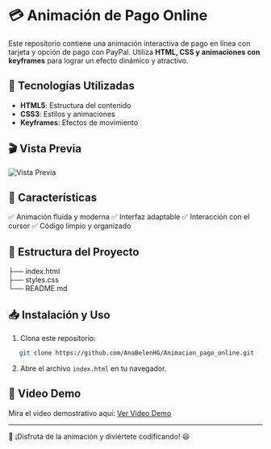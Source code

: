 # 💳 Animación de Pago Online

Este repositorio contiene una animación interactiva de pago en línea con tarjeta y opción de pago con PayPal. Utiliza **HTML, CSS y animaciones con keyframes** para lograr un efecto dinámico y atractivo.

## 🚀 Tecnologías Utilizadas
- **HTML5**: Estructura del contenido
- **CSS3**: Estilos y animaciones
- **Keyframes**: Efectos de movimiento

## 🎬 Vista Previa
![Vista Previa](https://i.imgur.com/ydwmFQf.jpeg)

## 📌 Características
✅ Animación fluida y moderna 
✅ Interfaz adaptable 
✅ Interacción con el cursor 
✅ Código limpio y organizado

## 📂 Estructura del Proyecto

├── index.html  
├── styles.css  
└── README.md

## 📥 Instalación y Uso
1. Clona este repositorio:
```sh
   git clone https://github.com/AnaBelenHG/Animacion_pago_online.git
```
2. Abre el archivo `index.html` en tu navegador.

## 🎥 Video Demo

Mira el video demostrativo aquí: [Ver Video Demo](https://youtu.be/qN_60Y5VduQ)

---

🚀 ¡Disfruta de la animación y diviértete codificando! 😃
